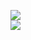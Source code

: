 [![](https://img.shields.io/badge/Made%20With-Github%20Spray-lightgrey.svg?style=for-the-badge&logo=github)](https://github.com/Annihil/github-spray#440)  
[![](https://i.imgur.com/2DrTn0Z.gif)](https://github.com/Annihil/github-spray)